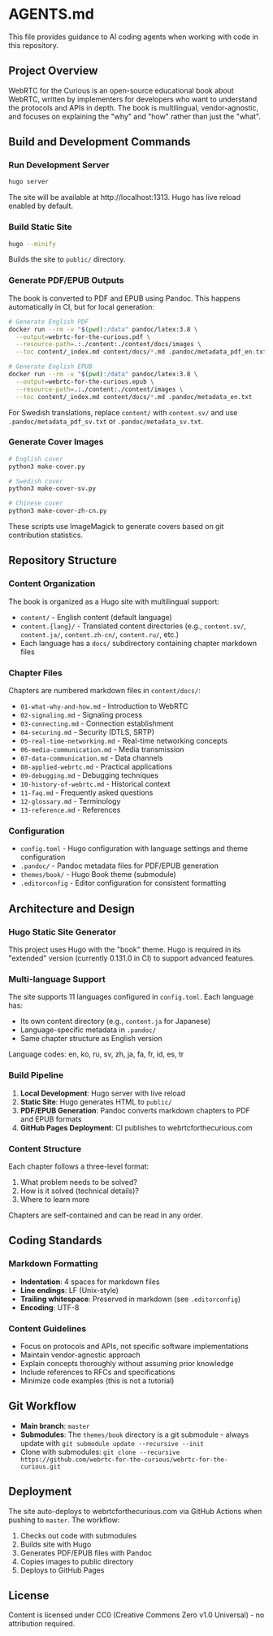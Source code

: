 # AGENTS.md

This file provides guidance to AI coding agents when working with code in this repository.

## Project Overview

WebRTC for the Curious is an open-source educational book about WebRTC, written by implementers for developers who want to understand the protocols and APIs in depth. The book is multilingual, vendor-agnostic, and focuses on explaining the "why" and "how" rather than just the "what".

## Build and Development Commands

### Run Development Server
```bash
hugo server
```
The site will be available at http://localhost:1313. Hugo has live reload enabled by default.

### Build Static Site
```bash
hugo --minify
```
Builds the site to `public/` directory.

### Generate PDF/EPUB Outputs
The book is converted to PDF and EPUB using Pandoc. This happens automatically in CI, but for local generation:

```bash
# Generate English PDF
docker run --rm -v "$(pwd):/data" pandoc/latex:3.8 \
  --output=webrtc-for-the-curious.pdf \
  --resource-path=.:./content:./content/docs/images \
  --toc content/_index.md content/docs/*.md .pandoc/metadata_pdf_en.txt

# Generate English EPUB
docker run --rm -v "$(pwd):/data" pandoc/latex:3.8 \
  --output=webrtc-for-the-curious.epub \
  --resource-path=.:./content:./content/images \
  --toc content/_index.md content/docs/*.md .pandoc/metadata_en.txt
```

For Swedish translations, replace `content/` with `content.sv/` and use `.pandoc/metadata_pdf_sv.txt` or `.pandoc/metadata_sv.txt`.

### Generate Cover Images
```bash
# English cover
python3 make-cover.py

# Swedish cover
python3 make-cover-sv.py

# Chinese cover
python3 make-cover-zh-cn.py
```
These scripts use ImageMagick to generate covers based on git contribution statistics.

## Repository Structure

### Content Organization

The book is organized as a Hugo site with multilingual support:

- `content/` - English content (default language)
- `content.{lang}/` - Translated content directories (e.g., `content.sv/`, `content.ja/`, `content.zh-cn/`, `content.ru/`, etc.)
- Each language has a `docs/` subdirectory containing chapter markdown files

### Chapter Files

Chapters are numbered markdown files in `content/docs/`:
- `01-what-why-and-how.md` - Introduction to WebRTC
- `02-signaling.md` - Signaling process
- `03-connecting.md` - Connection establishment
- `04-securing.md` - Security (DTLS, SRTP)
- `05-real-time-networking.md` - Real-time networking concepts
- `06-media-communication.md` - Media transmission
- `07-data-communication.md` - Data channels
- `08-applied-webrtc.md` - Practical applications
- `09-debugging.md` - Debugging techniques
- `10-history-of-webrtc.md` - Historical context
- `11-faq.md` - Frequently asked questions
- `12-glossary.md` - Terminology
- `13-reference.md` - References

### Configuration

- `config.toml` - Hugo configuration with language settings and theme configuration
- `.pandoc/` - Pandoc metadata files for PDF/EPUB generation
- `themes/book/` - Hugo Book theme (submodule)
- `.editorconfig` - Editor configuration for consistent formatting

## Architecture and Design

### Hugo Static Site Generator

This project uses Hugo with the "book" theme. Hugo is required in its "extended" version (currently 0.131.0 in CI) to support advanced features.

### Multi-language Support

The site supports 11 languages configured in `config.toml`. Each language has:
- Its own content directory (e.g., `content.ja` for Japanese)
- Language-specific metadata in `.pandoc/`
- Same chapter structure as English version

Language codes: en, ko, ru, sv, zh, ja, fa, fr, id, es, tr

### Build Pipeline

1. **Local Development**: Hugo server with live reload
2. **Static Site**: Hugo generates HTML to `public/`
3. **PDF/EPUB Generation**: Pandoc converts markdown chapters to PDF and EPUB formats
4. **GitHub Pages Deployment**: CI publishes to webrtcforthecurious.com

### Content Structure

Each chapter follows a three-level format:
1. What problem needs to be solved?
2. How is it solved (technical details)?
3. Where to learn more

Chapters are self-contained and can be read in any order.

## Coding Standards

### Markdown Formatting

- **Indentation**: 4 spaces for markdown files
- **Line endings**: LF (Unix-style)
- **Trailing whitespace**: Preserved in markdown (see `.editorconfig`)
- **Encoding**: UTF-8

### Content Guidelines

- Focus on protocols and APIs, not specific software implementations
- Maintain vendor-agnostic approach
- Explain concepts thoroughly without assuming prior knowledge
- Include references to RFCs and specifications
- Minimize code examples (this is not a tutorial)

## Git Workflow

- **Main branch**: `master`
- **Submodules**: The `themes/book` directory is a git submodule - always update with `git submodule update --recursive --init`
- Clone with submodules: `git clone --recursive https://github.com/webrtc-for-the-curious/webrtc-for-the-curious.git`

## Deployment

The site auto-deploys to webrtcforthecurious.com via GitHub Actions when pushing to `master`. The workflow:
1. Checks out code with submodules
2. Builds site with Hugo
3. Generates PDF/EPUB files with Pandoc
4. Copies images to public directory
5. Deploys to GitHub Pages

## License

Content is licensed under CC0 (Creative Commons Zero v1.0 Universal) - no attribution required.
